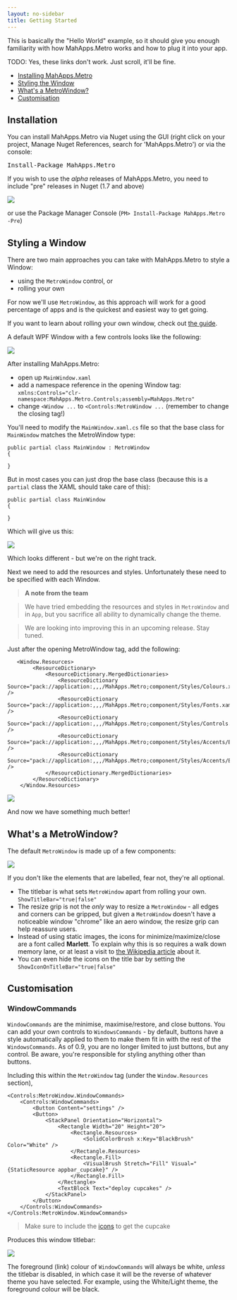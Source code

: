 ```yaml
---
layout: no-sidebar
title: Getting Started
---
```


This is basically the "Hello World" example, so it should give you enough familiarity with how MahApps.Metro works and how to plug it into your app.

TODO: Yes, these links don't work. Just scroll, it'll be fine.

- [Installing MahApps.Metro](#installing_mahappsmetro)
- [Styling the Window](#styling_a_window)
- [What's a MetroWindow?](#explaining_the_metrowindow_elements)
- [Customisation](#customisation)


## Installation

You can install MahApps.Metro via Nuget using the GUI (right click on your project, Manage Nuget References, search for 'MahApps.Metro') or via the console:

<pre class="nuget-button">Install-Package MahApps.Metro</pre>

If you wish to use the *alpha* releases of MahApps.Metro, you need to include "pre" releases in Nuget (1.7 and above) 

![]({{site.baseurl}}images/include_prerelease.png)

<!-- TODO: i suspect this library doesn't actually work work when you have multiple nuget-button links. will confirm. -->

or use the Package Manager Console (`PM> Install-Package MahApps.Metro -Pre`)

## Styling a Window

There are two main approaches you can take with MahApps.Metro to style a Window:

 -  using the `MetroWindow` control, or
 -  rolling your own 

For now we'll use `MetroWindow`, as this approach will work for a good percentage of apps and is the quickest and easiest way to get going. 

If you want to learn about rolling your own window, check out [the guide](advanced-guide.html).

A default WPF Window with a few controls looks like the following:

![]({{site.baseurl}}images/01_UnstyledWindow.png)

After installing MahApps.Metro:

 - open up `MainWindow.xaml`
 - add a namespace reference in the opening Window tag:  
`xmlns:Controls="clr-namespace:MahApps.Metro.Controls;assembly=MahApps.Metro"`
 - change `<Window ...` to `<Controls:MetroWindow ...` (remember to change the closing tag!)

You'll need to modify the `MainWindow.xaml.cs` file  so that the base class for `MainWindow` matches the MetroWindow type:

    public partial class MainWindow : MetroWindow
    {

    }

But in most cases you can just drop the base class (because this is a `partial` class the XAML should take care of this):

    public partial class MainWindow
    {
    	
    }

 Which will give us this:

![]({{site.baseurl}}images/02_PartiallyStyledWindow.png)

Which looks different - but we're on the right track. 

Next we need to add the resources and styles. Unfortunately these need to be specified with each Window.

> **A note from the team**

> We have tried embedding the resources and styles in `MetroWindow` and in `App`, but you sacrifice all ability to dynamically change the theme.

> We are looking into improving this in an upcoming release. Stay tuned.

Just after the opening MetroWindow tag, add the following:
	
	   <Window.Resources>
	        <ResourceDictionary>
	            <ResourceDictionary.MergedDictionaries>
	                <ResourceDictionary Source="pack://application:,,,/MahApps.Metro;component/Styles/Colours.xaml" />
	                <ResourceDictionary Source="pack://application:,,,/MahApps.Metro;component/Styles/Fonts.xaml" />
	                <ResourceDictionary Source="pack://application:,,,/MahApps.Metro;component/Styles/Controls.xaml" />
	                <ResourceDictionary Source="pack://application:,,,/MahApps.Metro;component/Styles/Accents/Blue.xaml" />
	                <ResourceDictionary Source="pack://application:,,,/MahApps.Metro;component/Styles/Accents/BaseLight.xaml" />
	            </ResourceDictionary.MergedDictionaries>
	        </ResourceDictionary>
	    </Window.Resources>
	
![]({{site.baseurl}}images/03_StyledWindow.png)

And now we have something much better!

## What's a MetroWindow?

The default `MetroWindow` is made up of a few components:

![]({{site.baseurl}}images/04_ExplainedStyledWindow.png)

If you don't like the elements that are labelled, fear not, they're all optional.

- The titlebar is what sets `MetroWindow` apart from rolling your own. `ShowTitleBar="true|false"`
- The resize grip is not the *only* way to resize a `MetroWindow` - all edges and corners can be gripped, but given a `MetroWindow` doesn't have a noticeable window "chrome" like an aero window, the resize grip can help reassure users.
- Instead of using static images, the icons for minimize/maximize/close are a font called **Marlett**. To explain why this is so requires a walk down memory lane, or at least a visit to [the Wikipedia article](http://en.wikipedia.org/wiki/Marlett) about it.
- You can even hide the icons on the title bar by setting the  `ShowIconOnTitleBar="true|false"` 

## Customisation

### WindowCommands

`WindowCommands` are the minimise, maximise/restore, and close buttons. You can add your own controls to `WindowsCommands` - by default, buttons have a style automatically applied to them to make them fit in with the rest of the `WindowsCommands`. As of 0.9, you are no longer limited to just buttons, but any control. Be aware, you're responsible for styling anything other than buttons.

Including this within the `MetroWindow` tag (under the `Window.Resources` section),

	<Controls:MetroWindow.WindowCommands>
	    <Controls:WindowCommands>
	        <Button Content="settings" />
            <Button>
                <StackPanel Orientation="Horizontal">
                    <Rectangle Width="20" Height="20">
                        <Rectangle.Resources>
                            <SolidColorBrush x:Key="BlackBrush" Color="White" />
                        </Rectangle.Resources>
                        <Rectangle.Fill>
                            <VisualBrush Stretch="Fill" Visual="{StaticResource appbar_cupcake}" />
                        </Rectangle.Fill>
                    </Rectangle>
                    <TextBlock Text="deploy cupcakes" />
                </StackPanel>
            </Button>
        </Controls:WindowCommands>
	</Controls:MetroWindow.WindowCommands>

> Make sure to include the [icons](#icons) to get the cupcake

Produces this window titlebar:

![]({{site.baseurl}}images/05_WindowCommands.png)

The foreground (link) colour of `WindowCommands` will always be white, *unless* the titlebar is disabled, in which case it will be the reverse of whatever theme you have selected. For example, using the White/Light theme, the foreground colour will be black.